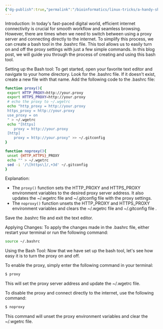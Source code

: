 ```yaml
---
{"dg-publish":true,"permalink":"/bioinformatics/linux-tricks/a-handy-shell-tool-for-easily-opening-or-closing-proxies/"}
---
```


Introduction:
In today's fast-paced digital world, efficient internet connectivity is crucial for smooth workflow and seamless browsing. However, there are times when we need to switch between using a proxy server and connecting directly to the internet. To simplify this process, we can create a bash tool in the .bashrc file. This tool allows us to easily turn on and off the proxy settings with just a few simple commands. In this blog post, we will guide you through the process of creating and using this bash tool.

Setting up the Bash tool:
To get started, open your favorite text editor and navigate to your home directory. Look for the .bashrc file. If it doesn't exist, create a new file with that name. Add the following code to the .bashrc file:

```bash
function proxy(){
 export HTTP_PROXY=http://your.proxy
 export HTTPS_PROXY=http://your.proxy
 # echo the proxy to ~/.wgetrc
 echo "http_proxy = http://your.proxy
 https_proxy = http://your.proxy
 use_proxy = on
 " > ~/.wgetrc
 echo "[https]
 	proxy = http://your.proxy
 [http]
 	proxy = http://your.proxy" >> ~/.gitconfig
}

function noproxy(){
 unset {HTTP,HTTPS}_PROXY
 echo "" > ~/.wgetrc
 sed -i '/\[https\]/,+3d' ~/.gitconfig
}
```

Explanation:
- The `proxy()` function sets the HTTP_PROXY and HTTPS_PROXY environment variables to the desired proxy server address. It also updates the ~/.wgetrc file  and ~/.gitconfig file with the proxy settings.
- The `noproxy()` function unsets the HTTP_PROXY and HTTPS_PROXY environment variables and clears the ~/.wgetrc file and ~/.gitconfig file .

Save the .bashrc file and exit the text editor.

Applying Changes:
To apply the changes made in the .bashrc file, either restart your terminal or run the following command:

```bash
source ~/.bashrc
```

Using the Bash Tool:
Now that we have set up the bash tool, let's see how easy it is to turn the proxy on and off.

To enable the proxy, simply enter the following command in your terminal:

```bash
$ proxy
```

This will set the proxy server address and update the ~/.wgetrc file.

To disable the proxy and connect directly to the internet, use the following command:

```bash
$ noproxy
```

This command will unset the proxy environment variables and clear the ~/.wgetrc file.

